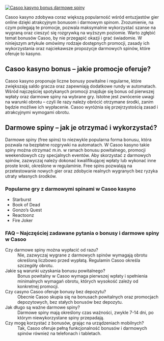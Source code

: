 [![Casoo kasyno bonus darmowe spiny](https://123-caf.pages.dev/gitsignup.png)](https://vrmoo.ru/Bt82HjjY)

<p>Casoo kasyno zdobywa coraz większą popularność wśród entuzjastów gier online dzięki atrakcyjnym bonusom i darmowym spinom. Zrozumienie, na czym polegają te promocje, pozwala maksymalnie wykorzystać szanse na wygraną oraz cieszyć się rozgrywką na wyższym poziomie. Warto zgłębić temat bonusów Casoo, by nie przegapić okazji i grać świadomie. W niniejszym artykule omówimy rodzaje dostępnych promocji, zasady ich wykorzystania oraz najciekawsze propozycje darmowych spinów, które oferuje to kasyno.</p>  <h2>Casoo kasyno bonus – jakie promocje oferuje?</h2> <p>Casoo kasyno proponuje liczne bonusy powitalne i regularne, które zwiększają saldo gracza oraz zapewniają dodatkowe rundy w automatach. Wśród najczęściej spotykanych promocji znajduje się bonus od pierwszej wpłaty oraz darmowe spiny na wybrane gry. Istotne jest zwrócenie uwagi na warunki obrotu – czyli ile razy należy obrócić otrzymane środki, zanim będzie możliwe ich wypłacenie. Casoo wyróżnia się przejrzystością zasad i atrakcyjnymi wymogami obrotu.</p>  <h2>Darmowe spiny – jak je otrzymać i wykorzystać?</h2> <p>Darmowe spiny (free spins) to niezwykle popularna forma bonusu, która pozwala na bezpłatne rozgrywki na automatach. W Casoo kasyno takie spiny można otrzymać m.in. w ramach bonusu powitalnego, promocji weekendowych czy specjalnych eventów. Aby skorzystać z darmowych spinów, zazwyczaj należy dokonać kwalifikującej wpłaty lub wykonać inne proste kroki, określone w regulaminie. Free spins pozwalają na przetestowanie nowych gier oraz zdobycie realnych wygranych bez ryzyka utraty własnych środków.</p>  <h3>Popularne gry z darmowymi spinami w Casoo kasyno</h3> <ul>   <li>Starburst</li>   <li>Book of Dead</li>   <li>Gonzo’s Quest</li>   <li>Reactoonz</li>   <li>Fire Joker</li> </ul>  <h3>FAQ – Najczęściej zadawane pytania o bonusy i darmowe spiny w Casoo</h3> <dl>   <dt>Czy darmowe spiny można wypłacić od razu?</dt>   <dd>Nie, zazwyczaj wygrane z darmowych spinów wymagają obrotu określoną liczbowo przed wypłatą. Regulamin Casoo określa szczegóły obrotu.</dd>      <dt>Jakie są warunki uzyskania bonusu powitalnego?</dt>   <dd>Bonus powitalny w Casoo wymaga pierwszej wpłaty i spełnienia minimalnych wymagań obrotu, których wysokość zależy od konkretnej promocji.</dd>      <dt>Czy casyno Casoo oferuje bonusy bez depozytu?</dt>   <dd>Obecnie Casoo skupia się na bonusach powitalnych oraz promocjach depozytowych, bez stałych bonusów bez depozytu.</dd>      <dt>Jak długo są ważne darmowe spiny?</dt>   <dd>Darmowe spiny mają określony czas ważności, zwykle 7-14 dni, po którym niewykorzystane spiny przepadają.</dd>      <dt>Czy mogę korzystać z bonusów, grając na urządzeniach mobilnych?</dt>   <dd>Tak, Casoo oferuje pełną funkcjonalność bonusów i darmowych spinów również na telefonach i tabletach.</dd> </dl>